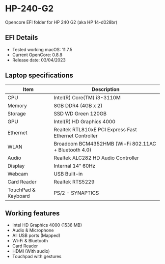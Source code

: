 # HP-240-G2
Opencore EFI folder for HP 240 G2 (aka HP 14-d028br)

## EFI Details

- Tested working macOS: 11.7.5
- Current OpenCore: 0.8.8
- Release date: 03/04/2023

## Laptop specifications

 Item |	Description 
 ------- | ------- 
CPU	| Intel(R) Core(TM) i3-3110M
Memory | 8GB DDR4 (4GB x 2)
Storage |	SSD WD Green 120GB
GPU |	Intel(R) HD Graphics 4000
Ethernet |	Realtek RTL810xE PCI Express Fast Ethernet Controller
WLAN |	Broadcom BCM4352HMB (Wi-Fi 802.11AC + Bluetooth 4.0)
Audio |	Realtek ALC282 HD Audio Controller
Display |	Internal 14" 60Hz
Webcam |	USB Built-in
Card Reader |	Realtek RTS5229
TouchPad & Keyboard	| PS/2 - SYNAPTICS

## Working features
+ Intel HD Graphics 4000 (1536 MB)
+ Audio & Microphone
+ All USB ports (Mapped)
+ Wi-Fi & Bluetooth
+ Card Reader
+ HDMI (With audio)
+ Touchpad with gestures
